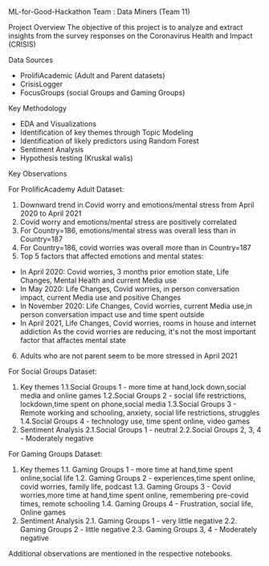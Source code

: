 ML-for-Good-Hackathon
Team : Data Miners (Team 11)

Project Overview
The objective of this project is to analyze and extract insights from the survey responses on the Coronavirus Health and Impact (CRISIS)

Data Sources
- ProlifiAcademic (Adult and Parent datasets)
- CrisisLogger
- FocusGroups (social Groups and Gaming Groups)

Key Methodology
- EDA and Visualizations
- Identification of key themes through Topic Modeling
- Identification of likely predictors using Random Forest
- Sentiment Analysis
- Hypothesis testing (Kruskal walis)

Key Observations

For ProlificAcademy Adult Dataset:
1. Downward trend in Covid worry and emotions/mental stress from April 2020 to April 2021
2. Covid worry and emotions/mental stress are positively correlated
3. For Country=186, emotions/mental stress was overall less than in Country=187
4. For Country=186, covid worries was overall more than in Country=187
5. Top 5 factors that affected emotions and mental states:
- In April 2020: Covid worries, 3 months prior emotion state, Life Changes, Mental Health and current Media use
- In May 2020: Life Changes, Covid worries, in person conversation impact, current Media use and positive Changes
- In November 2020: Life Changes, Covid worries, current Media use,in person conversation impact use and time spent outside
- In April 2021, Life Changes, Covid worries, rooms in house and internet addiction
As the covid worries are reducing, it's not the most important factor that affactes mental state
6. Adults who are not parent seem to be more stressed in April 2021

For Social Groups Dataset:
1. Key themes
1.1.Social Groups 1 - more time at hand,lock down,social media and online games
1.2.Social Groups 2 - social life restrictions, lockdown,time spent on phone,social media
1.3.Social Groups 3 - Remote working and schooling, anxiety, social life restrictions, struggles
1.4.Social Groups 4 - technology use, time spent online, video games
2. Sentiment Analysis
2.1.Social Groups 1 - neutral
2.2.Social Groups 2, 3, 4 - Moderately negative

For Gaming Groups Dataset:
1. Key themes
1.1. Gaming Groups 1 - more time at hand,time spent online,social life
1.2. Gaming Groups 2 - experiences,time spent online, covid worries, family life, podcast
1.3. Gaming Groups 3 - Covid worries,more time at hand,time spent online, remembering pre-covid times, remote schooling
1.4. Gaming Groups 4 - Frustration, social life, Online games
2. Sentiment Analysis
2.1. Gaming Groups 1 - very little negative
2.2. Gaming Groups 2 - little negative
2.3. Gaming Groups 3, 4 - Moderately negative


Additional observations are mentioned in the respective notebooks.
